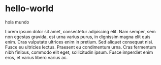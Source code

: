 # hello-world

hola mundo

Lorem ipsum dolor sit amet, consectetur adipiscing elit. Nam semper, sem non egestas gravida, est urna varius purus, in dignissim magna elit quis enim. Cras vulputate ultrices enim in pretium. Sed aliquet consequat nisi. Fusce eu ultricies lectus. Praesent eu condimentum urna. Cras fermentum nibh finibus, commodo elit eget, sollicitudin ipsum. Fusce imperdiet enim eros, et varius libero varius ac.
